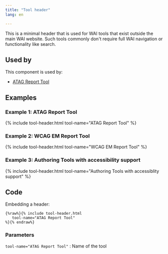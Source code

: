 ```yaml
---
title: "Tool header"
lang: en

---
```


This is a minimal header that is used for WAI tools that exist outside the main WAI website. Such tools commonly don't require full WAI navigation or functionality like search.

## Used by

This component is used by: 

* [ATAG Report Tool](https://w3.org/WAI/atag/report-tool)


## Examples

### Example 1: ATAG Report Tool

{% include tool-header.html tool-name="ATAG Report Tool" %}

### Example 2: WCAG EM Report Tool

{% include tool-header.html tool-name="WCAG EM Report Tool" %}

### Example 3: Authoring Tools with accessibility support

{% include tool-header.html tool-name="Authoring Tools with accessiblity support" %}

## Code

Embedding a header:

```liquid
{%raw%}{% include tool-header.html
   tool-name="ATAG Report Tool"
%}{% endraw%}
```

### Parameters

`tool-name="ATAG Report Tool"`
: Name of the tool
